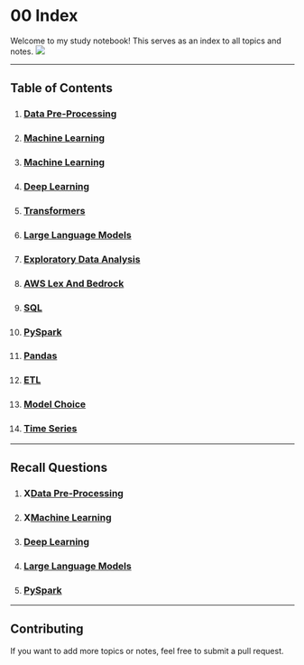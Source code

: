 # 00 Index

Welcome to my study notebook! This serves as an index to all topics and notes.
<img src="https://media1.tenor.com/m/hTE7x1-avYIAAAAC/bear-hello.gif">

---

## Table of Contents

1. ### [Data Pre-Processing](Notes/1_DataPreProcessing.md)
2. ### [Machine Learning](Notes/2_ML.md)
3. ### [Machine Learning](Notes/3_Statistics.md)
4. ### [Deep Learning](Notes/3_DeepLearning.md)
5. ### [Transformers](Notes/4_Transformers.md)
6. ### [Large Language Models](Notes/5_LLM.md)
7. ### [Exploratory Data Analysis](Notes/6_Exploratory_Data_Analysis.md)
8. ### [AWS Lex And Bedrock](Notes/7_AWS_LexAndBedrock.md)
9. ### [SQL](Notes/8_SQL.md)
10. ### [PySpark](Notes/9_PySpark.md)
11. ### [Pandas](Notes/10_pandas.md)
12. ### [ETL](Notes/11_ETL.md)
13. ### [Model Choice](Notes/12_Model_Choice.md)
14. ### [Time Series](Notes/13_Time_Series.md)

---

## Recall Questions

1. ### X[Data Pre-Processing](Notes/1_DataPreProcessing.md)
2. ### X[Machine Learning](Notes/2_ML.md)
3. ### [Deep Learning](Notes/3_DeepLearning_Recall.md)
4. ### [Large Language Models](Notes/5_LLM_Recall.md)
9. ### [PySpark](Notes/9_PySpark_Recall.md) 
---

## Contributing

If you want to add more topics or notes, feel free to submit a pull request.

